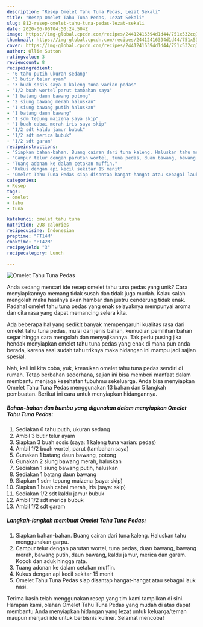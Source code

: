 ```yaml
---
description: "Resep Omelet Tahu Tuna Pedas, Lezat Sekali"
title: "Resep Omelet Tahu Tuna Pedas, Lezat Sekali"
slug: 812-resep-omelet-tahu-tuna-pedas-lezat-sekali
date: 2020-06-06T04:50:24.504Z
image: https://img-global.cpcdn.com/recipes/24412416394d1d44/751x532cq70/omelet-tahu-tuna-pedas-foto-resep-utama.jpg
thumbnail: https://img-global.cpcdn.com/recipes/24412416394d1d44/751x532cq70/omelet-tahu-tuna-pedas-foto-resep-utama.jpg
cover: https://img-global.cpcdn.com/recipes/24412416394d1d44/751x532cq70/omelet-tahu-tuna-pedas-foto-resep-utama.jpg
author: Ollie Sutton
ratingvalue: 3
reviewcount: 8
recipeingredient:
- "6 tahu putih ukuran sedang"
- "3 butir telur ayam"
- "3 buah sosis saya 1 kaleng tuna varian pedas"
- "1/2 buah wortel parut tambahan saya"
- "1 batang daun bawang potong"
- "2 siung bawang merah haluskan"
- "1 siung bawang putih haluskan"
- "1 batang daun bawang"
- "1 sdm tepung maizena saya skip"
- "1 buah cabai merah iris saya skip"
- "1/2 sdt kaldu jamur bubuk"
- "1/2 sdt merica bubuk"
- "1/2 sdt garam"
recipeinstructions:
- "Siapkan bahan-bahan. Buang cairan dari tuna kaleng. Haluskan tahu menggunakan garpu."
- "Campur telur dengan parutan wortel, tuna pedas, duan bawang, bawang merah, bawang putih, daun bawang, kaldu jamur, merica dan garam. Kocok dan aduk hingga rata."
- "Tuang adonan ke dalam cetakan muffin."
- "Kukus dengan api kecil sekitar 15 menit"
- "Omelet Tahu Tuna Pedas siap disantap hangat-hangat atau sebagai lauk nasi."
categories:
- Resep
tags:
- omelet
- tahu
- tuna

katakunci: omelet tahu tuna 
nutrition: 298 calories
recipecuisine: Indonesian
preptime: "PT14M"
cooktime: "PT42M"
recipeyield: "3"
recipecategory: Lunch

---
```



![Omelet Tahu Tuna Pedas](https://img-global.cpcdn.com/recipes/24412416394d1d44/751x532cq70/omelet-tahu-tuna-pedas-foto-resep-utama.jpg)

Anda sedang mencari ide resep omelet tahu tuna pedas yang unik? Cara menyiapkannya memang tidak susah dan tidak juga mudah. Kalau salah mengolah maka hasilnya akan hambar dan justru cenderung tidak enak. Padahal omelet tahu tuna pedas yang enak selayaknya mempunyai aroma dan cita rasa yang dapat memancing selera kita.



Ada beberapa hal yang sedikit banyak mempengaruhi kualitas rasa dari omelet tahu tuna pedas, mulai dari jenis bahan, kemudian pemilihan bahan segar hingga cara mengolah dan menyajikannya. Tak perlu pusing jika hendak menyiapkan omelet tahu tuna pedas yang enak di mana pun anda berada, karena asal sudah tahu triknya maka hidangan ini mampu jadi sajian spesial.


Nah, kali ini kita coba, yuk, kreasikan omelet tahu tuna pedas sendiri di rumah. Tetap berbahan sederhana, sajian ini bisa memberi manfaat dalam membantu menjaga kesehatan tubuhmu sekeluarga. Anda bisa menyiapkan Omelet Tahu Tuna Pedas menggunakan 13 bahan dan 5 langkah pembuatan. Berikut ini cara untuk menyiapkan hidangannya.

<!--inarticleads1-->

##### Bahan-bahan dan bumbu yang digunakan dalam menyiapkan Omelet Tahu Tuna Pedas:

1. Sediakan 6 tahu putih, ukuran sedang
1. Ambil 3 butir telur ayam
1. Siapkan 3 buah sosis (saya: 1 kaleng tuna varian: pedas)
1. Ambil 1/2 buah wortel, parut (tambahan saya)
1. Gunakan 1 batang daun bawang, potong
1. Gunakan 2 siung bawang merah, haluskan
1. Sediakan 1 siung bawang putih, haluskan
1. Sediakan 1 batang daun bawang
1. Siapkan 1 sdm tepung maizena (saya: skip)
1. Siapkan 1 buah cabai merah, iris (saya: skip)
1. Sediakan 1/2 sdt kaldu jamur bubuk
1. Ambil 1/2 sdt merica bubuk
1. Ambil 1/2 sdt garam




<!--inarticleads2-->

##### Langkah-langkah membuat Omelet Tahu Tuna Pedas:

1. Siapkan bahan-bahan. Buang cairan dari tuna kaleng. Haluskan tahu menggunakan garpu.
1. Campur telur dengan parutan wortel, tuna pedas, duan bawang, bawang merah, bawang putih, daun bawang, kaldu jamur, merica dan garam. Kocok dan aduk hingga rata.
1. Tuang adonan ke dalam cetakan muffin.
1. Kukus dengan api kecil sekitar 15 menit
1. Omelet Tahu Tuna Pedas siap disantap hangat-hangat atau sebagai lauk nasi.




Terima kasih telah menggunakan resep yang tim kami tampilkan di sini. Harapan kami, olahan Omelet Tahu Tuna Pedas yang mudah di atas dapat membantu Anda menyiapkan hidangan yang lezat untuk keluarga/teman maupun menjadi ide untuk berbisnis kuliner. Selamat mencoba!
